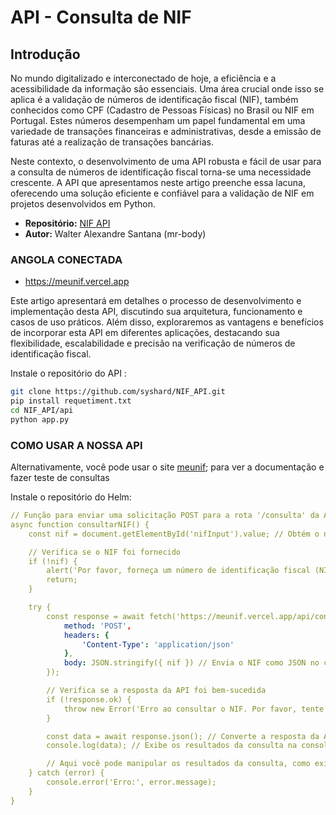 # API - Consulta de NIF

## Introdução

No mundo digitalizado e interconectado de hoje, a eficiência e a acessibilidade da informação são essenciais. Uma área crucial onde isso se aplica é a validação de números de identificação fiscal (NIF), também conhecidos como CPF (Cadastro de Pessoas Físicas) no Brasil ou NIF em Portugal. Estes números desempenham um papel fundamental em uma variedade de transações financeiras e administrativas, desde a emissão de faturas até a realização de transações bancárias.

Neste contexto, o desenvolvimento de uma API robusta e fácil de usar para a consulta de números de identificação fiscal torna-se uma necessidade crescente. A API que apresentamos neste artigo preenche essa lacuna, oferecendo uma solução eficiente e confiável para a validação de NIF em projetos desenvolvidos em Python.

- **Repositório:** [NIF API](https://github.com/syshard/NIF_API)
- **Autor:** Walter Alexandre Santana (mr-body)


### ANGOLA CONECTADA
  * https://meunif.vercel.app

Este artigo apresentará em detalhes o processo de desenvolvimento e implementação desta API, discutindo sua arquitetura, funcionamento e casos de uso práticos. Além disso, exploraremos as vantagens e benefícios de incorporar esta API em diferentes aplicações, destacando sua flexibilidade, escalabilidade e precisão na verificação de números de identificação fiscal.

Instale o repositório do API :

```sh
git clone https://github.com/syshard/NIF_API.git
pip install requetiment.txt
cd NIF_API/api
python app.py

```
### COMO USAR A NOSSA API

Alternativamente, você pode usar o site [meunif](https://meunif.vercel.app); para ver a documentação e fazer teste de consultas

Instale o repositório do Helm:

```yaml
// Função para enviar uma solicitação POST para a rota '/consulta' da API
async function consultarNIF() {
    const nif = document.getElementById('nifInput').value; // Obtém o número de identificação fiscal (NIF) do usuário

    // Verifica se o NIF foi fornecido
    if (!nif) {
        alert('Por favor, forneça um número de identificação fiscal (NIF).');
        return;
    }

    try {
        const response = await fetch('https://meunif.vercel.app/api/consulta', {
            method: 'POST',
            headers: {
                'Content-Type': 'application/json'
            },
            body: JSON.stringify({ nif }) // Envia o NIF como JSON no corpo da solicitação
        });

        // Verifica se a resposta da API foi bem-sucedida
        if (!response.ok) {
            throw new Error('Erro ao consultar o NIF. Por favor, tente novamente mais tarde.');
        }

        const data = await response.json(); // Converte a resposta da API em JSON
        console.log(data); // Exibe os resultados da consulta na console

        // Aqui você pode manipular os resultados da consulta, como exibi-los em uma página HTML
    } catch (error) {
        console.error('Erro:', error.message);
    }
}            
```